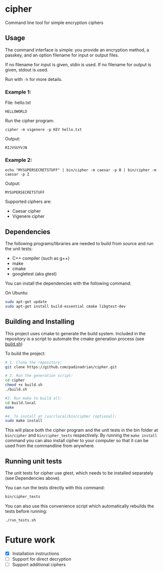 # cipher
Command line tool for simple encryption ciphers

## Usage
The command interface is simple: you provide an encryption method, a passkey,
and an option filename for input or output files.

If no filename for input is given, stdin is used.
If no filename for output is given, stdout is used.

Run with `-h` for more details.

### Example 1:

File: hello.txt
```
HELLOWORLD
```

Run the cipher program:
```
cipher -m vigenere -p KEY hello.txt
```

Output:
```
RIJVSUYVJN
```

### Example 2:
```
echo "MYSUPERSECRETSTUFF" | bin/cipher -m caesar -p B | bin/cipher -m caesar -p Z
```

Output:
```
MYSUPERSECRETSTUFF
```

Supported ciphers are:
* Caesar cipher
* Vigenere cipher

## Dependencies
The following programs/libraries are needed to build from source and run the unit tests:
* C++ compiler (such as g++)
* make
* cmake
* googletest (aka gtest)

You can install the dependencies with the following command:

On Ubuntu:
```bash
sudo apt-get update
sudo apt-get install build-essential cmake libgtest-dev
```

## Building and Installing
This project uses cmake to generate the build system. Included in the repository
is a script to automate the cmake generation process (see [build.sh](build.sh))

To build the project:
```bash
# 1. Clone the repository:
git clone https://github.com/padinadrian/cipher.git

# 2. Run the generation script:
cd cipher
chmod +x build.sh
./build.sh

#3. Run make to build all:
cd build.local
make

#4. To install at /usr/local/bin/cipher (optional):
sudo make install
```

This will place both the cipher program and the unit tests in the bin folder at
`bin/cipher` and `bin/cipher_tests` respectively. By running the `make install`
command you can also install cipher to your computer so that it can be used from
the commandline from anywhere.

## Running unit tests
The unit tests for cipher use gtest, which needs to be installed separately (see
Dependencies above).

You can run the tests directly with this command:
```bash
bin/cipher_tests
```

You can also use this convenience script which automatically rebuilds the tests
before running:
```bash
./run_tests.sh
```

# Future work
- [x] Installation instructions
- [ ] Support for direct decryption
- [ ] Support additional ciphers
